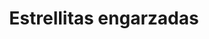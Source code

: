 ---
title: Estrellitas engarzadas
date: 
draft: false

# descripcion
description : Aros pasantes en plata y cristal.

materials: Plata 925

color: 

dimensions: Largo 1,70 cm

code: 01-07-1072

type: "Aros"

categories: []

price: $4.060,00

price_eftvo: $3.455,00

# Images
# first image will be shown in the product page
images:
  # - image: "images/path_to_image"
  # La ubicacion de las imagenes es imagenes/Aros/Aros.Cristal/01-07-1072-estrellitas-engarzadas
  - image: "./images/aros/cristal/01-07-1072-estrellitas-engarzadas_a.jpg"
  - image: "./images/aros/cristal/01-07-1072-estrellitas-engarzadas_b.jpg"
  - image: "./images/aros/cristal/01-07-1072-estrellitas-engarzadas_c.jpg"
---